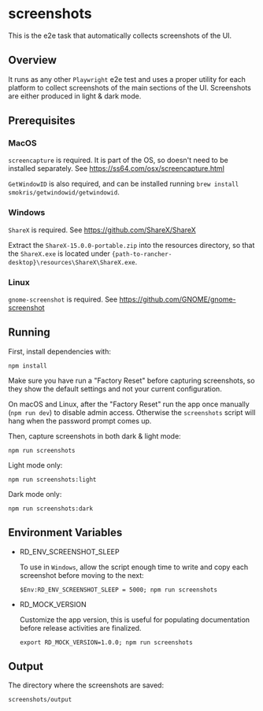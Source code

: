 # screenshots

This is the e2e task that automatically collects screenshots of the UI.


## Overview

It runs as any other `Playwright` e2e test and uses a proper utility for each platform to
collect screenshots of the main sections of the UI. Screenshots are either produced in
light & dark mode.


## Prerequisites

### MacOS

`screencapture` is required. It is part of the OS, so doesn't need to be installed
separately. See https://ss64.com/osx/screencapture.html

`GetWindowID` is also required, and can be installed running `brew install
smokris/getwindowid/getwindowid`.

### Windows

`ShareX` is required. See https://github.com/ShareX/ShareX

Extract the `ShareX-15.0.0-portable.zip` into the resources directory, so that the
`ShareX.exe` is located under `{path-to-rancher-desktop}\resources\ShareX\ShareX.exe`.

### Linux

`gnome-screenshot` is required. See https://github.com/GNOME/gnome-screenshot


## Running

First, install dependencies with:

```
npm install
```

Make sure you have run a "Factory Reset" before capturing screenshots, so they show the
default settings and not your current configuration.

On macOS and Linux, after the "Factory Reset" run the app once manually (`npm run dev`)
to disable admin access. Otherwise the `screenshots` script will hang when the password
prompt comes up.

Then, capture screenshots in both dark & light mode:

```
npm run screenshots
```

Light mode only:

```
npm run screenshots:light
```

Dark mode only:

```
npm run screenshots:dark
```


## Environment Variables

- RD_ENV_SCREENSHOT_SLEEP

  To use in `Windows`, allow the script enough time to write and copy each screenshot
  before moving to the next:
  ```
  $Env:RD_ENV_SCREENSHOT_SLEEP = 5000; npm run screenshots
  ```

- RD_MOCK_VERSION

  Customize the app version, this is useful for populating documentation before release
  activities are finalized.
  ```
  export RD_MOCK_VERSION=1.0.0; npm run screenshots
  ```

## Output

The directory where the screenshots are saved:

  ```
  screenshots/output
  ```
